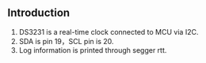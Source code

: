 ## Introduction

1. DS3231 is a real-time clock connected to MCU via I2C.
2. SDA is pin 19，SCL pin is 20.
3. Log information is printed through segger rtt.

